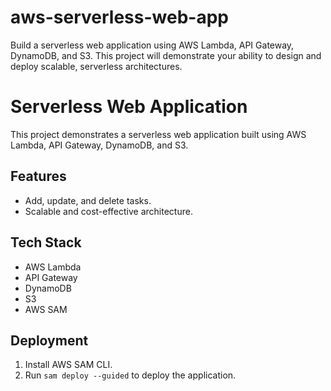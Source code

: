 # aws-serverless-web-app
Build a serverless web application using AWS Lambda, API Gateway, DynamoDB, and S3. This project will demonstrate your ability to design and deploy scalable, serverless architectures.
# Serverless Web Application

This project demonstrates a serverless web application built using AWS Lambda, API Gateway, DynamoDB, and S3.

## Features
- Add, update, and delete tasks.
- Scalable and cost-effective architecture.

## Tech Stack
- AWS Lambda
- API Gateway
- DynamoDB
- S3
- AWS SAM

## Deployment
1. Install AWS SAM CLI.
2. Run `sam deploy --guided` to deploy the application.
